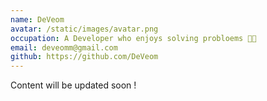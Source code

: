```yaml
---
name: DeVeom
avatar: /static/images/avatar.png
occupation: A Developer who enjoys solving probloems 🤟🏼
email: deveomm@gmail.com
github: https://github.com/DeVeom
---
```


Content will be updated soon !

